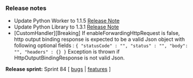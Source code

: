 ### Release notes
<!-- Please add your release notes in the following format:
- My change description (#PR)
-->
- Update Python Worker to 1.1.5 [Release Note](https://github.com/Azure/azure-functions-python-worker/releases/tag/1.1.5)
- Update Python Library to 1.3.1 [Release Note](https://github.com/Azure/azure-functions-python-library/releases/tag/1.3.1)
- [CustomHandler][Breaking] If enableForwardingHttpRequest is false, http output binding response is expected to be a valid Json object with following optional fields :
`{
"statusCode" : "",
"status" : "",
"body": "",
"headers" : {}
}`
Exception is thrown if HttpOutputBindingResponse is not valid Json.

**Release sprint:** Sprint 84
[ [bugs](https://github.com/Azure/azure-functions-host/issues?q=is%3Aissue+milestone%3A%22Functions+Sprint+84%22+label%3Abug+is%3Aclosed) | [features](https://github.com/Azure/azure-functions-host/issues?q=is%3Aissue+milestone%3A%22Functions+Sprint+84%22+label%3Afeature+is%3Aclosed) ]